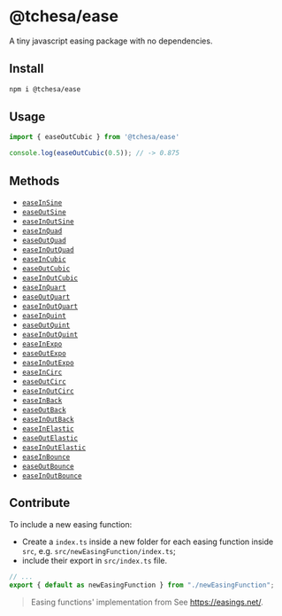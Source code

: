 # @tchesa/ease

A tiny javascript easing package with no dependencies.

## Install

```sh
npm i @tchesa/ease
```

## Usage
```js
import { easeOutCubic } from '@tchesa/ease'

console.log(easeOutCubic(0.5)); // -> 0.875
```

## Methods
- [`easeInSine`](https://github.com/tchesa/ease/tree/master/src/easeInSine#readme)
- [`easeOutSine`](https://github.com/tchesa/ease/tree/master/src/easeOutSine#readme)
- [`easeInOutSine`](https://github.com/tchesa/ease/tree/master/src/easeInOutSine#readme)
- [`easeInQuad`](https://github.com/tchesa/ease/tree/master/src/easeInQuad#readme)
- [`easeOutQuad`](https://github.com/tchesa/ease/tree/master/src/easeOutQuad#readme)
- [`easeInOutQuad`](https://github.com/tchesa/ease/tree/master/src/easeInOutQuad#readme)
- [`easeInCubic`](https://github.com/tchesa/ease/tree/master/src/easeInCubic#readme)
- [`easeOutCubic`](https://github.com/tchesa/ease/tree/master/src/easeOutCubic#readme)
- [`easeInOutCubic`](https://github.com/tchesa/ease/tree/master/src/easeInOutCubic#readme)
- [`easeInQuart`](https://github.com/tchesa/ease/tree/master/src/easeInQuart#readme)
- [`easeOutQuart`](https://github.com/tchesa/ease/tree/master/src/easeOutQuart#readme)
- [`easeInOutQuart`](https://github.com/tchesa/ease/tree/master/src/easeInOutQuart#readme)
- [`easeInQuint`](https://github.com/tchesa/ease/tree/master/src/easeInQuint#readme)
- [`easeOutQuint`](https://github.com/tchesa/ease/tree/master/src/easeOutQuint#readme)
- [`easeInOutQuint`](https://github.com/tchesa/ease/tree/master/src/easeInOutQuint#readme)
- [`easeInExpo`](https://github.com/tchesa/ease/tree/master/src/easeInExpo#readme)
- [`easeOutExpo`](https://github.com/tchesa/ease/tree/master/src/easeOutExpo#readme)
- [`easeInOutExpo`](https://github.com/tchesa/ease/tree/master/src/easeInOutExpo#readme)
- [`easeInCirc`](https://github.com/tchesa/ease/tree/master/src/easeInCirc#readme)
- [`easeOutCirc`](https://github.com/tchesa/ease/tree/master/src/easeOutCirc#readme)
- [`easeInOutCirc`](https://github.com/tchesa/ease/tree/master/src/easeInOutCirc#readme)
- [`easeInBack`](https://github.com/tchesa/ease/tree/master/src/easeInBack#readme)
- [`easeOutBack`](https://github.com/tchesa/ease/tree/master/src/easeOutBack#readme)
- [`easeInOutBack`](https://github.com/tchesa/ease/tree/master/src/easeInOutBack#readme)
- [`easeInElastic`](https://github.com/tchesa/ease/tree/master/src/easeInElastic#readme)
- [`easeOutElastic`](https://github.com/tchesa/ease/tree/master/src/easeOutElastic#readme)
- [`easeInOutElastic`](https://github.com/tchesa/ease/tree/master/src/easeInOutElastic#readme)
- [`easeInBounce`](https://github.com/tchesa/ease/tree/master/src/easeInBounce#readme)
- [`easeOutBounce`](https://github.com/tchesa/ease/tree/master/src/easeOutBounce#readme)
- [`easeInOutBounce`](https://github.com/tchesa/ease/tree/master/src/easeInOutBounce#readme)

## Contribute
To include a new easing function:
- Create a `index.ts` inside a new folder for each easing function inside `src`, e.g. `src/newEasingFunction/index.ts`;
- include their export in `src/index.ts` file.
```ts
// ...
export { default as newEasingFunction } from "./newEasingFunction";
```

> Easing functions' implementation from See https://easings.net/.
